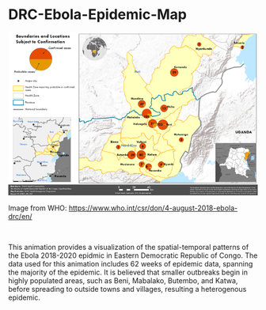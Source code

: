 # DRC-Ebola-Epidemic-Map

![alt-text](https://github.com/vossler-19/DRC-Ebola-Epidemic-Map/blob/master/drc_supplement_map.png)

Image from WHO: https://www.who.int/csr/don/4-august-2018-ebola-drc/en/ 

<img srv="https://github.com/vossler-19/DRC-Ebola-Epidemic-Map/blob/master/drc_animate_final.gif" width="600">

This animation provides a visualization of the spatial-temporal patterns of the Ebola 2018-2020 epidmic in Eastern Democratic Republic of Congo.  The data used for this animation includes 62 weeks of epidemic data, spanning the majority of the epidemic.  It is believed that smaller outbreaks begin in highly populated areas, such as Beni, Mabalako, Butembo, and Katwa, before spreading to outside towns and villages, resulting a heterogenous epidemic. 

